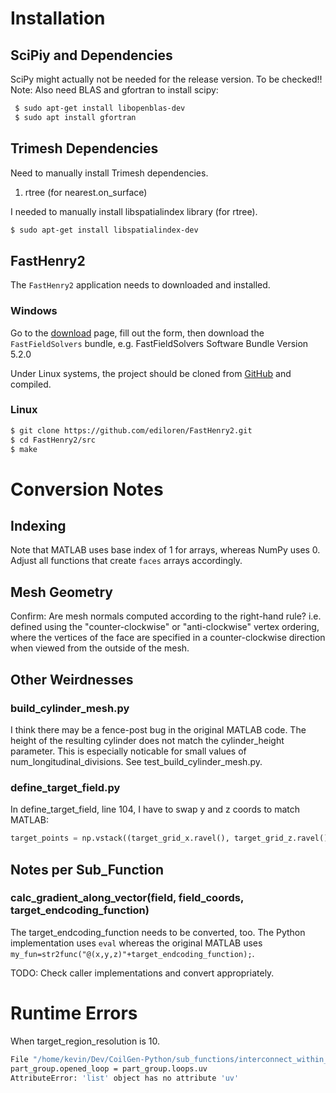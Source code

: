 # Installation
## SciPiy and Dependencies
SciPy might actually not be needed for the release version. To be checked!!
Note: Also need BLAS and gfortran to install scipy:
```bash
 $ sudo apt-get install libopenblas-dev
 $ sudo apt install gfortran
```

## Trimesh Dependencies
Need to manually install Trimesh dependencies.
1. rtree (for nearest.on_surface)

I needed to manually install libspatialindex library (for rtree).
```bash
$ sudo apt-get install libspatialindex-dev
```

## FastHenry2
The `FastHenry2` application needs to downloaded and installed.

### Windows
Go to the [download](https://www.fastfieldsolvers.com/download.htm) page, fill out the form, then download the
`FastFieldSolvers` bundle, e.g. FastFieldSolvers Software Bundle Version 5.2.0

Under Linux systems, the project should be cloned from [GitHub](https://github.com/ediloren/FastHenry2) and compiled.
### Linux
```bash
$ git clone https://github.com/ediloren/FastHenry2.git
$ cd FastHenry2/src
$ make
```

# Conversion Notes
## Indexing
Note that MATLAB uses base index of 1 for arrays, whereas NumPy uses 0. Adjust all functions that create `faces` arrays accordingly.

## Mesh Geometry
Confirm: Are mesh normals computed according to the right-hand rule? i.e. defined using the "counter-clockwise" or "anti-clockwise"
vertex ordering, where the vertices of the face are specified in a counter-clockwise direction when viewed from the outside of the mesh.

## Other Weirdnesses
### build_cylinder_mesh.py
I think there may be a fence-post bug in the original MATLAB code. The height of the resulting
cylinder does not match the cylinder_height parameter. This is especially noticable for small
values of num_longitudinal_divisions. See test_build_cylinder_mesh.py.

### define_target_field.py
In define_target_field, line 104, I have to swap y and z coords to match MATLAB:
```python
target_points = np.vstack((target_grid_x.ravel(), target_grid_z.ravel(), target_grid_y.ravel()))
```



## Notes per Sub_Function
### calc_gradient_along_vector(field, field_coords, target_endcoding_function)
The target_endcoding_function needs to be converted, too. The Python implementation uses `eval` 
whereas the original MATLAB uses `my_fun=str2func("@(x,y,z)"+target_endcoding_function);`.

TODO: Check caller implementations and convert appropriately.

# Runtime Errors
When target_region_resolution is 10.
``` bash
File "/home/kevin/Dev/CoilGen-Python/sub_functions/interconnect_within_groups.py", line 77, in interconnect_within_groups
part_group.opened_loop = part_group.loops.uv
AttributeError: 'list' object has no attribute 'uv'
```